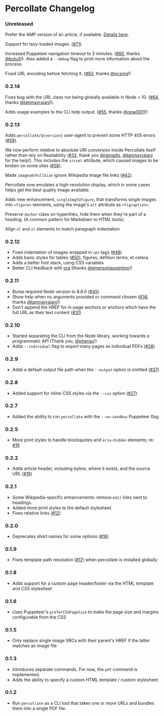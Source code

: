 # Percollate Changelog

### Unreleased

Prefer the AMP version of an article, if available. [Details here](https://github.com/danburzo/percollate/pull/70).

Support for lazy-loaded images. ([#71](https://github.com/danburzo/percollate/issues/71))

Increased Puppeteer navigation timeout to 2 minutes. ([#80](https://github.com/danburzo/percollate/issues/80), thanks [@butu5](https://github.com/butu5)!). Also added a `--debug` flag to print more information about the process.

Fixed URL encoding before fetching it. ([#83](https://github.com/danburzo/percollate/pull/83), thanks [@ncsing](https://github.com/ncsing)!)

### 0.2.14

Fixes bug with the URL class not being globally available in Node < 10. ([#64](https://github.com/danburzo/percollate/pull/64), thanks [@tanmayrajani](https://github.com/tanmayrajani)!).

Adds usage examples to the CLI help output. ([#55](https://github.com/danburzo/percollate/pull/55), thanks [@opw0011](https://github.com/opw0011)!)

### 0.2.13

Adds `percollate/${version}` user-agent to prevent some HTTP 405 errors ([#59](https://github.com/danburzo/percollate/issues/59)).

We now perform relative to absolute URI conversion inside Percollate itself rather than rely on Readability ([#33](https://github.com/danburzo/percollate/issues/33), thank you [@ramadis](https://github.com/ramadis), [@tanmayrajani](https://github.com/tanmayrajani) for the help!). This includes the `srcset` attribute, which caused images to be broken on some sites ([#58](https://github.com/danburzo/percollate/issues/58)).

Made `imagesAtFullSize` ignore Wikipedia image file links ([#42](https://github.com/danburzo/percollate/issues/42)).

Percollate now emulates a high-resolution display, which in some cases helps get the best quality image available.

Adds new enhancement, `singleImgToFigure`, that transforms single images into `<figure>` elements, using the image's `alt` attribute as `<figcaption>`.

Preserve `anchor` class on hyperlinks, hide them when they're part of a heading. (A common pattern for Markdown to HTML tools).

Align `ol` and `ul` elements to match paragraph indentation.

### 0.2.12

-   Fixes indentation of images wrapped in `<p>` tags ([#48](https://github.com/danburzo/percollate/issues/48))
-   Adds basic styles for tables ([#50](https://github.com/danburzo/percollate/issues/50)), figures, defition terms, et cetera.
-   Adds a better font stack, using CSS variables
-   Better CLI feedback with [ora](https://github.com/sindresorhus/ora) (thanks [@emersonlaurentino](https://github.com/emersonlaurentino)!)

### 0.2.11

-   Bump required Node version to 8.6.0 ([#45](https://github.com/danburzo/percollate/issues/45))
-   Show help when no arguments provided or command chosen ([#36](https://github.com/danburzo/percollate/issues/36), thanks [@tanmayrajani](https://github.com/tanmayrajani)!)
-   Don't append the HREF for in-page anchors or anchors which have the full URL as their text content ([#31](https://github.com/danburzo/percollate/issues/31))

### 0.2.10

-   Started separating the CLI from the Node library, working towards a programmatic API (Thank you, [@phenax](https://github.com/phenax)!)
-   Adds `--individual` flag to export many pages as individual PDFs ([#38](https://github.com/danburzo/percollate/issues/38))

### 0.2.9

-   Adds a default output file path when the `--output` option is omitted ([#37](https://github.com/danburzo/percollate/issues/37))

### 0.2.8

-   Added support for inline CSS styles via the `--css` option ([#27](https://github.com/danburzo/percollate/issues/27))

### 0.2.7

-   Added the ability to run `percollate` with the `--no-sandbox` Puppeteer flag

### 0.2.5

-   More print styles to handle blockquotes and `aria-hidden` elements; re: [#19](https://github.com/danburzo/percollate/issues/19)

### 0.2.2

-   Adds article header, including byline, where it exists, and the source URL ([#18](https://github.com/danburzo/percollate/issues/18))

### 0.2.1

-   Some Wikipedia-specific enhancements: remove `edit` links next to headings.
-   Added more print styles to the default stylesheet.
-   Fixes relative links ([#12](https://github.com/danburzo/percollate/issues/12))

### 0.2.0

-   Deprecates short names for some options ([#16](https://github.com/danburzo/percollate/issues/16))

### 0.1.9

-   Fixes template path resolution ([#17](https://github.com/danburzo/percollate/issues/17)) when percollate is installed globally

### 0.1.8

-   Adds support for a custom page header/footer via the HTML template and CSS stylesheet

### 0.1.6

-   Uses Puppeteer's `preferCSSPageSize` to make the page size and margins configurable from the CSS

### 0.1.5

-   Only replace single image SRCs with their parent's HREF if the latter matches an image file

### 0.1.3

-   Introduces separate commands. For now, the `pdf` command is implemented.
-   Adds the ability to specify a custom HTML template / custom stylesheet.

### 0.1.2

-   Run `percollate` as a CLI tool that takes one or more URLs and bundles them into a single PDF file.
